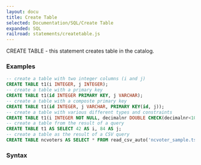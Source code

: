 ```yaml
---
layout: docu
title: Create Table
selected: Documentation/SQL/Create Table
expanded: SQL
railroad: statements/createtable.js
---
```

CREATE TABLE - this statement creates table in the catalog.

### Examples
```sql
-- create a table with two integer columns (i and j)
CREATE TABLE t1(i INTEGER, j INTEGER);
-- create a table with a primary key
CREATE TABLE t1(id INTEGER PRIMARY KEY, j VARCHAR);
-- create a table with a composte primary key
CREATE TABLE t1(id INTEGER, j VARCHAR, PRIMARY KEY(id, j));
-- create a table with various different types and constraints
CREATE TABLE t1(i INTEGER NOT NULL, decimalnr DOUBLE CHECK(decimalnr<10), date DATE UNIQUE, time TIMESTAMP);
-- create a table from the result of a query
CREATE TABLE t1 AS SELECT 42 AS i, 84 AS j;
-- create a table as the result of a CSV query
CREATE TABLE ncvoters AS SELECT * FROM read_csv_auto('ncvoter_sample.tsv');
```

### Syntax
<div id="rrdiagram"></div>
